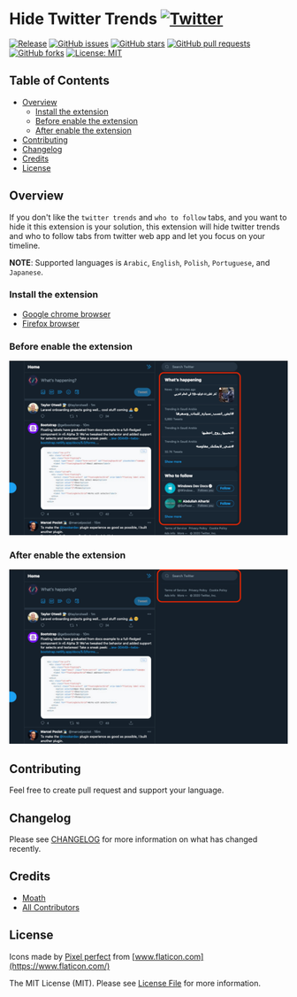 # Hide Twitter Trends [![Twitter](https://img.shields.io/twitter/url?style=social&url=https://github.com/DevMoath/hide-twitter-trends)](https://twitter.com/intent/tweet?text=Hide%20Twitter%20Trends%20@DevMoath%20https://github.com/DevMoath/hide-twitter-trends)

[![Release](https://img.shields.io/github/v/release/devmoath/hide-twitter-trends?style=for-the-badge)](https://github.com/DevMoath/hide-twitter-trends/releases)
[![GitHub issues](https://img.shields.io/github/issues/DevMoath/hide-twitter-trends.svg?style=for-the-badge&logo=appveyor)](https://github.com/DevMoath/hide-twitter-trends/issues)
[![GitHub stars](https://img.shields.io/github/stars/DevMoath/hide-twitter-trends.svg?style=for-the-badge&logo=appveyor)](https://github.com/DevMoath/hide-twitter-trends/stargazers)
[![GitHub pull requests](https://img.shields.io/github/issues-pr-raw/DevMoath/hide-twitter-trends?style=for-the-badge&logo=appveyor)](https://github.com/DevMoath/hide-twitter-trends/pulls)
[![GitHub forks](https://img.shields.io/github/forks/DevMoath/hide-twitter-trends?style=for-the-badge)](https://github.com/DevMoath/hide-twitter-trends/network/members)
[![License: MIT](https://img.shields.io/badge/License-MIT-blue.svg?style=for-the-badge&logo=appveyor)](https://github.com/DevMoath/hide-twitter-trends/blob/master/LICENSE)

## Table of Contents

- [Overview](#overview)
    - [Install the extension](#install-the-extension)
    - [Before enable the extension](#before-enable-the-extension)
    - [After enable the extension](#after-enable-the-extension)
- [Contributing](#contributing)
- [Changelog](#changelog)
- [Credits](#credits)
- [License](#license)

## Overview

If you don't like the `twitter trends` and `who to follow` tabs, and you want to hide it this extension is your solution, this extension will hide twitter trends and who to follow tabs from twitter web app and let you focus on your timeline.

**NOTE**: Supported languages is `Arabic`, `English`, `Polish`, `Portuguese`, and `Japanese`.

### Install the extension

* [Google chrome browser](https://chrome.google.com/webstore/detail/hide-twitter-trends/lapmncfnibdclongbkleadoicnkhknia?hl=en&authuser=0)
* [Firefox browser](https://addons.mozilla.org/en-US/firefox/addon/hide-twitter-trends-side/)

### Before enable the extension

![before](screenshots/before.png)

### After enable the extension

![after](screenshots/after.png)

## Contributing

Feel free to create pull request and support your language.

## Changelog

Please see [CHANGELOG](CHANGELOG.md) for more information on what has changed recently.

## Credits

- [Moath](https://github.com/devmoath)
- [All Contributors](../../contributors)

## License

Icons made by [Pixel perfect](https://icon54.com/) from [www.flaticon.com](https://www.flaticon.com/)

The MIT License (MIT). Please see [License File](LICENSE.md) for more information.
